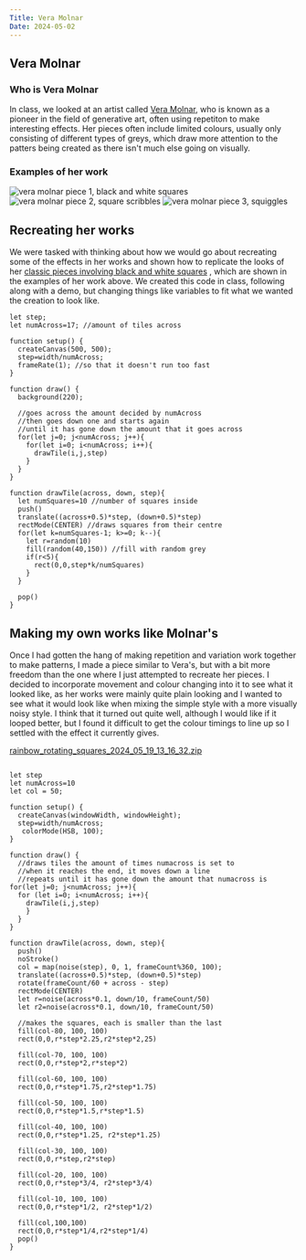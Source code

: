 ```yaml
---
Title: Vera Molnar
Date: 2024-05-02
---
```


## Vera Molnar

### Who is Vera Molnar
In class, we looked at an artist called [Vera Molnar](https://ropac.net/artists/231-vera-molnar/#), who is known as a pioneer in the field of generative art, often using repetiton to make interesting effects. Her pieces often include limited colours, usually only consisting of different types of greys, which draw more attention to the patters being created as there isn't much else going on visually.

### Examples of her work
![vera molnar piece 1, black and white squares](https://dam.org/museum/wp-content/uploads/2020/09/Molnar1974DesOrdres.jpg)
![vera molnar piece 2, square scribbles](https://dam.org/museum/wp-content/uploads/2020/08/molnar1985StructureDeQuadrilateres-2000x2000.jpg)
![vera molnar piece 3, squiggles](https://dam.org/museum/wp-content/uploads/2021/07/MolnarInterruptions28x28cm1968-69.jpg)

## Recreating her works
We were tasked with thinking about how we would go about recreating some of the effects in her works and shown how to replicate the looks of her [classic pieces involving black and white squares](https://dam.org/museum/artists_ui/artists/molnar-vera/des-ordres/#lightbox[rel-13052-1738219330]-4) , which are shown in the examples of her work above.
We created this code in class, following along with a demo, but changing things like variables to fit what we wanted the creation to look like.

```
let step;
let numAcross=17; //amount of tiles across

function setup() {
  createCanvas(500, 500);
  step=width/numAcross;
  frameRate(1); //so that it doesn't run too fast
}

function draw() {
  background(220);
  
  //goes across the amount decided by numAcross
  //then goes down one and starts again
  //until it has gone down the amount that it goes across
  for(let j=0; j<numAcross; j++){
    for(let i=0; i<numAcross; i++){
      drawTile(i,j,step)
    } 
  }
}

function drawTile(across, down, step){
  let numSquares=10 //number of squares inside
  push()
  translate((across+0.5)*step, (down+0.5)*step)
  rectMode(CENTER) //draws squares from their centre
  for(let k=numSquares-1; k>=0; k--){
    let r=random(10)
    fill(random(40,150)) //fill with random grey
    if(r<5){
      rect(0,0,step*k/numSquares)
    }
  }
  
  pop()
}
```


## Making my own works like Molnar's
Once I had gotten the hang of making repetition and variation work together to make patterns, I made a piece similar to Vera's, but with a bit more freedom than the one where I just attempted to recreate her pieces. I decided to incorporate movement and colour changing into it to see what it looked like, as her works were mainly quite plain looking and I wanted to see what it would look like when mixing the simple style with a more visually noisy style.
I think that it turned out quite well, although I would like if it looped better, but I found it difficult to get the colour timings to line up so I settled with the effect it currently gives.


[rainbow_rotating_squares_2024_05_19_13_16_32.zip](https://github.com/beezecheanz/My-coding-Portfolio/files/15369534/rainbow_rotating_squares_2024_05_19_13_16_32.zip)
```

let step
let numAcross=10
let col = 50;

function setup() {
  createCanvas(windowWidth, windowHeight);
  step=width/numAcross;
   colorMode(HSB, 100);
}

function draw() {
  //draws tiles the amount of times numacross is set to
  //when it reaches the end, it moves down a line
  //repeats until it has gone down the amount that numacross is
for(let j=0; j<numAcross; j++){
  for (let i=0; i<numAcross; i++){
    drawTile(i,j,step)
    }
  }
}

function drawTile(across, down, step){
  push()
  noStroke()
  col = map(noise(step), 0, 1, frameCount%360, 100);
  translate((across+0.5)*step, (down+0.5)*step)
  rotate(frameCount/60 + across - step)
  rectMode(CENTER)
  let r=noise(across*0.1, down/10, frameCount/50)
  let r2=noise(across*0.1, down/10, frameCount/50)
  
  //makes the squares, each is smaller than the last
  fill(col-80, 100, 100)
  rect(0,0,r*step*2.25,r2*step*2,25)
  
  fill(col-70, 100, 100)
  rect(0,0,r*step*2,r*step*2)
  
  fill(col-60, 100, 100)
  rect(0,0,r*step*1.75,r2*step*1.75)
  
  fill(col-50, 100, 100)
  rect(0,0,r*step*1.5,r*step*1.5)
  
  fill(col-40, 100, 100)
  rect(0,0,r*step*1.25, r2*step*1.25)
  
  fill(col-30, 100, 100)
  rect(0,0,r*step,r2*step)
  
  fill(col-20, 100, 100)
  rect(0,0,r*step*3/4, r2*step*3/4)
  
  fill(col-10, 100, 100)
  rect(0,0,r*step*1/2, r2*step*1/2)
  
  fill(col,100,100)
  rect(0,0,r*step*1/4,r2*step*1/4)
  pop()
}

```
